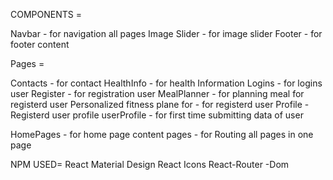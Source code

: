 COMPONENTS =

Navbar - for navigation all pages
Image Slider - for image slider
Footer - for footer content


Pages =

Contacts - for contact 
HealthInfo - for health Information
Logins - for logins user
Register - for registration user
MealPlanner - for planning meal for registerd user
Personalized fitness  plane for - for registerd user
Profile - Registerd user profile
userProfile - for first time submitting data of user


HomePages - for home page content
pages - for Routing all pages in one page 




NPM USED=
React Material Design
React Icons
React-Router -Dom

